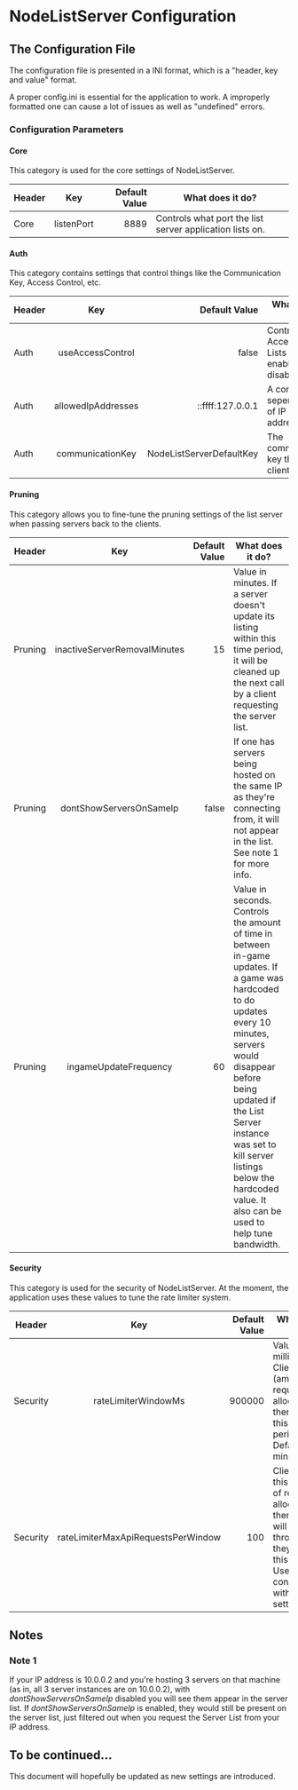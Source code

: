 # NodeListServer Configuration

## The Configuration File
The configuration file is presented in a INI format, which is a "header, key and value" format.

A proper config.ini is essential for the application to work. A improperly formatted one can cause a lot of issues as well as "undefined" errors.

### Configuration Parameters

#### Core
This category is used for the core settings of NodeListServer.

| Header        | Key           | Default Value | What does it do? |
| ------------- |:-------------:| -----:| ---------------- |
| Core      	| listenPort 	|  8889	| Controls what port the list server application lists on.|

#### Auth
This category contains settings that control things like the Communication Key, Access Control, etc.

| Header        | Key           | Default Value | What does it do? |
| ------------- |:-------------:| -----:| ---------------- |
| Auth      	| useAccessControl |  false	| Controls if Access Control Lists are enabled or disabled.|
| Auth      	| allowedIpAddresses | ::ffff:127.0.0.1 | A comma seperated list of IP addresses.  |
| Auth			| communicationKey	| NodeListServerDefaultKey | The communication key that all clients use. |

#### Pruning
This category allows you to fine-tune the pruning settings of the list server when passing servers back to the clients.

| Header        | Key           | Default Value | What does it do? |
| ------------- |:-------------:| -----:| ---------------- |
| Pruning | inactiveServerRemovalMinutes | 15 | Value in minutes. If a server doesn't update its listing within this time period, it will be cleaned up the next call by a client requesting the server list. |
| Pruning | dontShowServersOnSameIp | false | If one has servers being hosted on the same IP as they're connecting from, it will not appear in the list. See note 1 for more info. |
| Pruning | ingameUpdateFrequency | 60 | Value in seconds. Controls the amount of time in between in-game updates. If a game was hardcoded to do updates every 10 minutes, servers would disappear before being updated if the List Server instance was set to kill server listings below the hardcoded value. It also can be used to help tune bandwidth. |

#### Security
This category is used for the security of NodeListServer. At the moment, the application uses these values to tune the rate limiter system.

| Header        | Key           | Default Value | What does it do? |
| ------------- |:-------------:| -----:| ---------------- |
| Security     	| rateLimiterWindowMs | 900000 | Value in milliseconds. Clients have (amount) requests allocated to them within this time period. Default is 15 minutes. |
| Security     	| rateLimiterMaxApiRequestsPerWindow | 100 | Clients have this amount of requests allocated to them. They will get throttled if they exceed this amount. Used in conjuction with above setting. |


## Notes
### Note 1
If your IP address is 10.0.0.2 and you're hosting 3 servers on that machine (as in, all 3 server instances are on 10.0.0.2), with *dontShowServersOnSameIp* disabled you will see them appear in the server list. If *dontShowServersOnSameIp* is enabled, they would still be present on the server list, just filtered out when you request the Server List from your IP address.

## To be continued...
This document will hopefully be updated as new settings are introduced.
